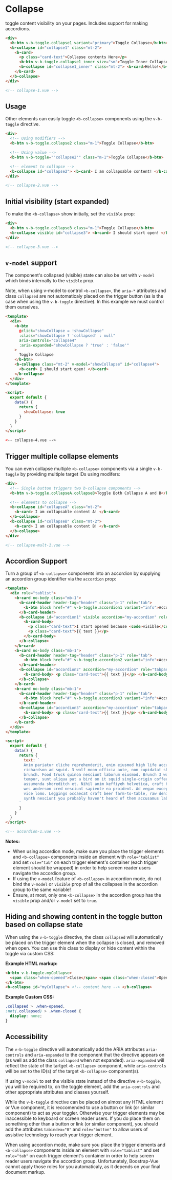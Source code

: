 # Collapse

toggle content visibility on your pages. Includes support for making accordions.

```html
<div>
  <b-btn v-b-toggle.collapse1 variant="primary">Toggle Collapse</b-btn>
  <b-collapse id="collapse1" class="mt-2">
    <b-card>
      <p class="card-text">Collapse contents Here</p>
      <b-btn v-b-toggle.collapse1_inner size="sm">Toggle Inner Collapse</b-btn>
      <b-collapse id="collapse1_inner" class="mt-2"> <b-card>Hello!</b-card> </b-collapse>
    </b-card>
  </b-collapse>
</div>

<!-- collapse-1.vue -->
```

## Usage

Other elements can easily toggle `<b-collapse>` components using the `v-b-toggle` directive.

```html
<div>
  <!-- Using modifiers -->
  <b-btn v-b-toggle.collapse2 class="m-1">Toggle Collapse</b-btn>

  <!-- Using value -->
  <b-btn v-b-toggle="'collapse2'" class="m-1">Toggle Collapse</b-btn>

  <!-- element to collapse -->
  <b-collapse id="collapse2"> <b-card> I am collapsable content! </b-card> </b-collapse>
</div>

<!-- collapse-2.vue -->
```

## Initial visibility (start expanded)

To make the `<b-collapse>` show initially, set the `visible` prop:

```html
<div>
  <b-btn v-b-toggle.collapse3 class="m-1">Toggle Collapse</b-btn>
  <b-collapse visible id="collapse3"> <b-card> I should start open! </b-card> </b-collapse>
</div>

<!-- collapse-3.vue -->
```

## `v-model` support

The component's collapsed (visible) state can also be set with `v-model` which
binds internally to the `visible` prop.

Note, when using v-model to control `<b-collapse>`, the `aria-*` attributes and
class `collapsed` are not automaticaly placed on the trigger button (as is the case
when using the `v-b-toggle` directive). In this example we must control them ourselves.

```html
<template>
  <div>
    <b-btn
      @click="showCollapse = !showCollapse"
      :class="showCollapse ? 'collapsed' : null"
      aria-controls="collapse4"
      :aria-expanded="showCollapse ? 'true' : 'false'"
    >
      Toggle Collapse
    </b-btn>
    <b-collapse class="mt-2" v-model="showCollapse" id="collapse4">
      <b-card> I should start open! </b-card>
    </b-collapse>
  </div>
</template>

<script>
  export default {
    data() {
      return {
        showCollapse: true
      }
    }
  }
</script>

<-- collapse-4.vue -->
```

## Trigger multiple collapse elements

You can even collapse multiple `<b-collapse>` components via a single `v-b-toggle` by
providing multiple target IDs using modifers:

```html
<div>
  <!-- Single button triggers two b-collapse components -->
  <b-btn v-b-toggle.collapseA.collapseB>Toggle Both Collapse A and B</b-btn>

  <!-- elements to collapse -->
  <b-collapse id="collapseA" class="mt-2">
    <b-card> I am collapsable content A! </b-card>
  </b-collapse>
  <b-collapse id="collapseB" class="mt-2">
    <b-card> I am collapsable content B! </b-card>
  </b-collapse>
</div>

<!-- collapse-mult-1.vue -->
```

## Accordion Support

Turn a group of `<b-collapse>` components into an accordion by supplying
an accordion group identifier via the `accordion` prop:

```html
<template>
  <div role="tablist">
    <b-card no-body class="mb-1">
      <b-card-header header-tag="header" class="p-1" role="tab">
        <b-btn block href="#" v-b-toggle.accordion1 variant="info">Accordion 1</b-btn>
      </b-card-header>
      <b-collapse id="accordion1" visible accordion="my-accordion" role="tabpanel">
        <b-card-body>
          <p class="card-text">I start opened because <code>visible</code> is <code>true</code></p>
          <p class="card-text">{{ text }}</p>
        </b-card-body>
      </b-collapse>
    </b-card>
    <b-card no-body class="mb-1">
      <b-card-header header-tag="header" class="p-1" role="tab">
        <b-btn block href="#" v-b-toggle.accordion2 variant="info">Accordion 2</b-btn>
      </b-card-header>
      <b-collapse id="accordion2" accordion="my-accordion" role="tabpanel">
        <b-card-body> <p class="card-text">{{ text }}</p> </b-card-body>
      </b-collapse>
    </b-card>
    <b-card no-body class="mb-1">
      <b-card-header header-tag="header" class="p-1" role="tab">
        <b-btn block href="#" v-b-toggle.accordion3 variant="info">Accordion 3</b-btn>
      </b-card-header>
      <b-collapse id="accordion3" accordion="my-accordion" role="tabpanel">
        <b-card-body> <p class="card-text">{{ text }}</p> </b-card-body>
      </b-collapse>
    </b-card>
  </div>
</template>

<script>
  export default {
    data() {
      return {
        text: `
        Anim pariatur cliche reprehenderit, enim eiusmod high life accusamus terry
        richardson ad squid. 3 wolf moon officia aute, non cupidatat skateboard dolor
        brunch. Food truck quinoa nesciunt laborum eiusmod. Brunch 3 wolf moon
        tempor, sunt aliqua put a bird on it squid single-origin coffee nulla
        assumenda shoreditch et. Nihil anim keffiyeh helvetica, craft beer labore
        wes anderson cred nesciunt sapiente ea proident. Ad vegan excepteur butcher
        vice lomo. Leggings occaecat craft beer farm-to-table, raw denim aesthetic
        synth nesciunt you probably haven't heard of them accusamus labore VHS.
      `
      }
    }
  }
</script>

<!-- accordion-1.vue -->
```

**Notes:**

- When using accordion mode, make sure you place the trigger elements and `<b-collapse>`
  components inside an element with `role="tablist"` and set `role="tab"` on each trigger
  element's container (each trigger element should be wrapped) in order to help screen
  reader users navigate the accordion group.
- If using the `v-model` feature of `<b-collapse>` in accordion mode, do not bind the
  `v-model` or `visible` prop of all the collapses in the accordion group to the same variable!
- Ensure, at most, only one `<b-collapse>` in the accordion group has the `visible`
  prop and/or `v-model` set to `true`.

## Hiding and showing content in the toggle button based on collapse state

When using the `v-b-toggle` directive, the class `collapsed` will automatically be placed
on the trigger element when the collapse is closed, and removed when open. You can
use this class to display or hide content within the toggle via custom CSS:

**Example HTML markup:**

```html
<b-btn v-b-toggle.myCollapse>
  <span class="when-opened">Close</span> <span class="when-closed">Open</span> My Collapse
</b-btn>
<b-collapse id="myCollapse"> <!-- content here --> </b-collapse>
```

**Example Custom CSS:**

```css
.collapsed > .when-opened,
:not(.collapsed) > .when-closed {
  display: none;
}
```

## Accessibility

The `v-b-toggle` directive will automatically add the ARIA attributes `aria-controls` and `aria-expanded`
to the component that the directive appears on (as well as add the class `collapsed` when not expanded).
`aria-expanded` will reflect the state of the tartget `<b-collapse>` component, while `aria-controls`
will be set to the ID(s) of the target `<b-collapse>` component(s).

If using `v-model` to set the visible state instead of the directive `v-b-toggle`, you will be
required to, on the toggle element, add the `aria-controls` and other appropriate attributes and
classes yourself.

While the `v-b-toggle` directive can be placed on almost any HTML element or Vue component, it is
reccomended to use a button or link (or similar component) to act as your toggler. Otherwise your
trigger elements may be inaccessible to keyboard or screen reader users. If you do place them on
something other than a button or link (or similar component), you should add the attributes
`tabindex="0"` and `role="button"` to allow users of assistive technology to reach your
trigger element.

When using accordion mode, make sure you place the trigger elements and `<b-collapse>`
components inside an element with `role="tablist"` and set `role="tab"` on each trigger
element's container in order to help screen reader users navigate the accordion group.
Unfortunately, Boostrap-Vue cannot apply those roles for you automaticaly, as it depends on
your final document markup.

<!-- Component reference added automatically from component package.json -->
